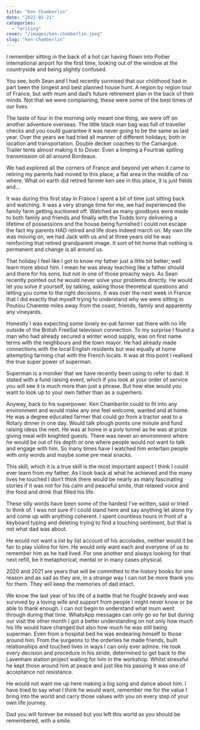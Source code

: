 ```yaml
---
title: "Ken Chamberlin"
date: "2022-02-21"
categories:
  - "writing"
cover: "/images/ken-chamberlin.jpeg"
slug: "ken-chamberlin"
---
```


I remember sitting in the back of a hot car having flown into Poitier international airport for the first time, looking out of the window at the countryside and being slightly confused.

You see, both Sean and I had recently surmised that our childhood had in part been the longest and best planned house hunt. A region by region tour of France, but with mum and dad’s future retirement plan in the back of their minds. Not that we were complaining, these were some of the best times of our lives.

The taste of four in the morning only meant one thing, we were off on another adventure overseas. The little black man bag was full of traveller checks and you could guarantee it was never going to be the same as last year. Over the years we had tried all manner of different holidays; both in location and transportation. Double decker coaches to the Camargue. Trailer tents almost making it to Dover. Even a limping a Fourtrak spilling transmission oil all around Bordeaux.

We had explored all the corners of France and beyond yet when it came to retiring my parents had moved to this place; a flat area in the middle of no where. What on earth did retired farmer ken see in this place, it is just fields and…

It was during this first stay in France I spent a bit of time just sitting back and watching. It was a very strange time for me, we had experienced the family farm getting auctioned off. Watched as many goodbyes were made to both family and friends and finally with the Todds lorry delivering a lifetime of possessions and the house being furnished I could not escape the fact my parents HAD retired and life does indeed march on. My own life was moving on, we had Jack with us and at three years old he was reinforcing that retired grandparent image. It sort of hit home that nothing is permanent and change is all around us.

That holiday I feel like I got to know my father just a little bit better; well learn more about him. I mean he was alway teaching like a father should and there for his sons, but not in one of those preachy ways. As Sean recently pointed out he would never solve your problems directly. He would let you solve it yourself, by talking, asking those theoretical questions and letting you come to the right decisions. It was over the next week in France that I did exactly that myself trying to understand why we were sitting in Poutiou Charente miles away from the coast, friends, family and apparently any vineyards.

Honestly I was expecting some lonely ex-pat farmer sat there with no life outside of the British FreeSat television connection. To my surprise I found a man who had already secured a winter wood supply, was on first name terms with the neighbours and the town mayor. He had already made connections with the local English residents but was equally at home attempting farming chat with the French locals. It was at this point I realised the true super power of superman.

Superman is a moniker that we have recently been using to refer to dad. It stated with a fund raising event, which if you look at your order of service you will see it is much more than just a phrase. But how else would you want to look up to your own father than as a superhero.

Anyway, back to his superpower. Ken Chamberlin could to fit into any environment and would make any one feel welcome, wanted and at home. He was a degree educated farmer that could go from a tractor seat to a Rotary dinner in one day. Would talk plough points one minute and fund raising ideas the next. He was at home in a poly tunnel as he was at prize giving meal with knighted guests. There was never an environment where he would be out of his depth or one where people would not want to talk and engage with him. So many times have I watched him entertain people with only words and maybe some pre meal snacks.

This skill, which it is a true skill is the most important aspect I think I could ever learn from my father. As I look back at what he achieved and the many lives he touched I don’t think there would be nearly as many fascinating stories if it was not for his calm and peaceful smile, that relaxed voice and the food and drink that filled his life.

These silly words have been some of the hardest I’ve written, said or tried to think of. I was not sure if I could stand here and say anything let alone try and come up with anything coherent. I spent countless hours in front of a keyboard typing and deleting trying to find a touching sentiment, but that is not what dad was about.

He would not want a list by list account of his accolades, neither would it be fair to play violins for him. He would only want each and everyone of us to remember him as he had lived. For one another and always looking for that next refill, be it metaphorical, mental or in many cases physical.

2020 and 2021 are years that will be committed to the history books for one reason and as sad as they are, in a strange way I can not be more thank you for them. They will keep the memories of dad intact.

We know the last year of his life of a battle that he fought bravely and was survived by a loving wife and support from people I might never know or be able to thank enough. I can not begin to understand what mum went through during that time. WhatsApp messages can only go so far but during our visit the other month I got a better understanding on not only how much his life would have changed but also how much he was still being superman. Even from a hospital bed he was endearing himself to those around him. From the surgeons to the orderlies he made friends, built relationships and touched lives in ways I can only ever admire. He took every decision and procedure in his stride, determined to get back to the Lavenham station project waiting for him in the workshop. Whilst stressful he kept those around him at peace and just like his passing it was one of acceptance not resistance.

He would not want me up here making a big song and dance about him. I have tried to say what I think he would want, remember me for the value I bring into the world and carry those values with you on every step of your own life journey.

Dad you will forever be missed but you left this world as you should be remembered, with a smile.
